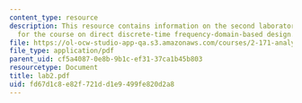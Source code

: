 ```yaml
---
content_type: resource
description: This resource contains information on the second laboratory assignment
  for the course on direct discrete-time frequency-domain-based design.
file: https://ol-ocw-studio-app-qa.s3.amazonaws.com/courses/2-171-analysis-and-design-of-digital-control-systems-fall-2006/fd67d1c8e82f721dd1e9499fe820d2a8_lab2.pdf
file_type: application/pdf
parent_uid: cf5a4087-0e8b-9b1c-ef31-37ca1b45b803
resourcetype: Document
title: lab2.pdf
uid: fd67d1c8-e82f-721d-d1e9-499fe820d2a8
---
```

